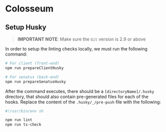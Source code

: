 # Colosseum 

## Setup Husky

> **IMPORTANT NOTE**: Make sure the `Git` version is 2.9 or above

In order to setup the linting checks locally, we must run the following command:

```bash
# For client (front-end)
npm run prepareClientHusky

# For senatus (back-end)
npm run prepareSenatusHusky
```

After the command executes, there should be a `[directoryName]/.husky` directory, that should also contain pre-generated files for each of the hooks.
Replace the content of the `.husky/_/pre-push` file with the following:

```bash
#!/usr/bin/env sh

npm run lint
npm run ts-check
```
